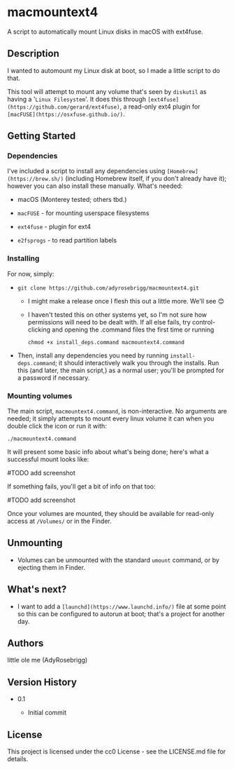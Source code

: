# macmountext4

 A script to automatically mount Linux disks in macOS with ext4fuse.

## Description

I wanted to automount my Linux disk at boot, so I made a little script to do that.

This tool will attempt to mount any volume that's seen by `diskutil` as having a '`Linux Filesystem`'. It does this through `[ext4fuse](https://github.com/gerard/ext4fuse)`, a read-only ext4 plugin for `[macFUSE](https://osxfuse.github.io/)`.

## Getting Started

### Dependencies

I've included a script to install any dependencies using `[Homebrew](https://brew.sh/)` (including Homebrew itself, if you don't already have it); however you can also install these manually. What's needed:

* macOS (Monterey tested; others tbd.)

* `macFUSE` - for mounting userspace filesystems

* `ext4fuse` - plugin for ext4

* `e2fsprogs` - to read partition labels

### Installing

For now, simply:

* ```shell
  git clone https://github.com/adyrosebrigg/macmountext4.git
  ```
  
  * I might make a release once I flesh this out a little more. We'll see 😊
  
  * I haven't tested this on other systems yet, so I'm not sure how permissions will need to be dealt with. If all else fails, try control-clicking and opening the .command files the first time or running
    
    ```shell
    chmod +x install_deps.command macmountext4.command
    ```

* Then, install any dependencies you need by running `install-deps.command`; it should interactively walk you through the installs. Run this (and later, the main script,) as a normal user; you'll be prompted for a password if necessary.

### Mounting volumes

The main script, `macmountext4.command`, is non-interactive. No arguments are needed; it simply attempts to mount every linux volume it can when you double click the icon or run it with:

```shell
./macmountext4.command
```

It will present some basic info about what's being done; here's what a successful mount looks like:

#TODO add screenshot

If something fails, you'll get a bit of info on that too:

#TODO add screenshot

Once your volumes are mounted, they should be available for read-only access at `/Volumes/` or in the Finder.

## Unmounting

- Volumes can be unmounted with the standard `umount` command, or by ejecting them in Finder.

## What's next?

* I want to add a `[launchd](https://www.launchd.info/)` file at some point so this can be configured to autorun at boot; that's a project for another day.

## Authors

little ole me (AdyRosebrigg)

## Version History

* 0.1
  
  * Initial commit

## License

  This project is licensed under the cc0 License - see the LICENSE.md file for details.
